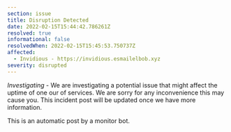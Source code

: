 ```yaml
---
section: issue
title: Disruption Detected
date: 2022-02-15T15:44:42.786261Z
resolved: true
informational: false
resolvedWhen: 2022-02-15T15:45:53.750737Z
affected:
  - Invidious - https://invidious.esmailelbob.xyz
severity: disrupted
---
```

*Investigating* - We are investigating a potential issue that might affect the uptime of one our of services. We are sorry for any inconvenience this may cause you. This incident post will be updated once we have more information.

This is an automatic post by a monitor bot.
        